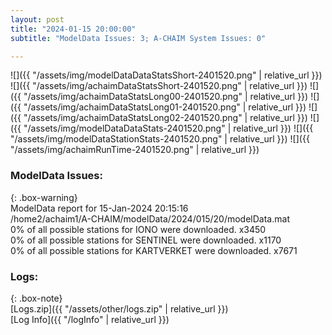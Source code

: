 ```yaml
---
layout: post
title: "2024-01-15 20:00:00"
subtitle: "ModelData Issues: 3; A-CHAIM System Issues: 0"

---
```


![]({{ "/assets/img/modelDataDataStatsShort-2401520.png" | relative_url }})
![]({{ "/assets/img/achaimDataStatsShort-2401520.png" | relative_url }})
![]({{ "/assets/img/achaimDataStatsLong00-2401520.png" | relative_url }})
![]({{ "/assets/img/achaimDataStatsLong01-2401520.png" | relative_url }})
![]({{ "/assets/img/achaimDataStatsLong02-2401520.png" | relative_url }})
![]({{ "/assets/img/modelDataDataStats-2401520.png" | relative_url }})
![]({{ "/assets/img/modelDataStationStats-2401520.png" | relative_url }})
![]({{ "/assets/img/achaimRunTime-2401520.png" | relative_url }})


### ModelData Issues:  
  
{: .box-warning}  
 ModelData report for 15-Jan-2024 20:15:16   
 /home2/achaim1/A-CHAIM/modelData/2024/015/20/modelData.mat   
 0% of all possible stations for IONO were downloaded. x3450   
 0% of all possible stations for SENTINEL were downloaded. x1170   
 0% of all possible stations for KARTVERKET were downloaded. x7671   
  


### Logs:  
  
{: .box-note}  
[Logs.zip]({{ "/assets/other/logs.zip" | relative_url }})  
[Log Info]({{ "/logInfo" | relative_url }})  
